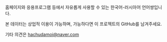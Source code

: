 홈페이지와 응용프로그램 등에서 자유롭게 사용할 수 있는 한국어-러시아어 언어쌍입니다.

본 데이터는 상업적 이용이 가능하며, 가능하다면 이 프로젝트의 GitHub를 남겨주세요.

기타 의견은 hachudamoi@naver.com
